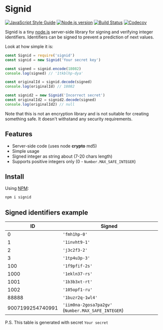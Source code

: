 Signid
======

[![JavaScript Style Guide](https://img.shields.io/badge/code_style-standard-brightgreen.svg)](https://standardjs.com)
[![Node.js version](https://img.shields.io/node/v/signid.svg)](https://nodejs.org/en/download/)
[![Build Status](https://travis-ci.org/pjhl/signid.svg?branch=master)](https://travis-ci.org/pjhl/signid)
[![Codecov](https://codecov.io/gh/pjhl/signid/branch/master/graph/badge.svg)](https://codecov.io/gh/pjhl/signid)

Signid is a tiny [node.js](http://nodejs.org/) server-side library for signing
and verifying integer identifiers.
Identifiers can be signed to prevent a prediction of next values.

Look at how simple it is:

```javascript
const Signid = require('signid')
const signid = new Signid('Your secret key')

const signed = signid.encode(18082)
console.log(signed) // '1tkblhp-dya'

const originalId = signid.decode(signed)
console.log(originalId) // 18082

const signid2 = new Signid('Incorrect secret')
const originalId2 = signid2.decode(signed)
console.log(originalId2) // null

```

Note that this is not an encryption library and is not suitable for creating
something safe. It doesn't withstand any security requirements.


## Features

* Server-side code (uses node **crypto** md5)
* Simple usage
* Signed integer as string about (7-20 chars length)
* Supports positive integers only (0 - `Number.MAX_SAFE_INTEGER`)


## Install

Using [NPM](https://www.npmjs.com/):

```bash
npm i signid
```


## Signed identifiers example

| ID | Signed |
|----|--------|
| 0 | `'fmh1hp-0'` |
| 1 | `'1invht9-1'` |
| 2 | `'j3c2f3-2'` |
| 3 | `'1tp4u3p-3'` |
| 100 | `'1f9pfif-2s'` |
| 1000 | `'1ekln37-rs'` |
| 1001 | `'1b3b3xt-rt'` |
| 1002 | `'105opf1-ru'` |
| 88888 | `'1buzr2q-1wl4'` |
| 9007199254740991 | `'iim0na-2gosa7pa2gv'` (`Number.MAX_SAFE_INTEGER`) |

P.S. This table is generated with secret `Your secret`
